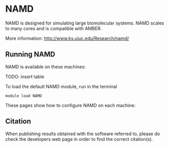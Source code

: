 # NAMD
NAMD is designed for simulating large biomolecular systems. NAMD scales to many cores and is compatible with AMBER.

More information: http://www.ks.uiuc.edu/Research/namd/

## Running NAMD

NAMD is available on these machines:

TODO: insert table

To load the default NAMD module, run in the terminal

    module load NAMD

These pages show how to configure NAMD on each machine:

## Citation

When publishing results obtained with the software referred to, please do check the developers web page in order to find the correct citation(s).
